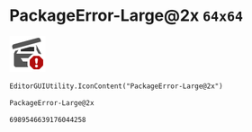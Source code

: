 # PackageError-Large@2x `64x64`
<img src="/img/PackageError-Large@2x.png" width=64 height=64>

``` CSharp
EditorGUIUtility.IconContent("PackageError-Large@2x")
```
```
PackageError-Large@2x
```
```
6989546639176044258
```
